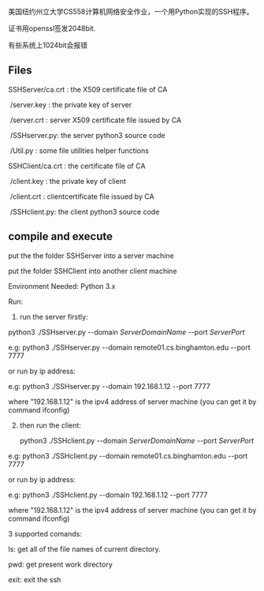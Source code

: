 美国纽约州立大学CS558计算机网络安全作业，一个用Python实现的SSH程序。

证书用openssl签发2048bit.

有些系统上1024bit会报错



## Files

SSHServer/ca.crt    : the X509 certificate file of CA 

​		/server.key : the private key of server

​		/server.crt : server   X509 certificate file issued by  CA

​		/SSHserver.py:  the server  python3 source code

​		/Util.py : some file utilities helper functions

SSHClient/ca.crt    : the certificate file of CA 

​		/client.key : the private key of client

​		/client.crt : clientcertificate file issued by  CA

​		/SSHclient.py:  the client python3 source code

## compile and execute 

put the the folder SSHServer into a server machine 

put the folder SSHClient  into another client machine 

Environment Needed: Python 3.x 



Run:

1. run the server firstly:

python3 ./SSHserver.py --domain *ServerDomainName* --port *ServerPort*

e.g: python3 ./SSHserver.py --domain   remote01.cs.binghamton.edu --port 7777

or run by ip address:

e.g: python3 ./SSHserver.py --domain   192.168.1.12 --port 7777

where "192.168.1.12" is the ipv4 address of server machine (you can get it by command ifconfig)





2. then run the client:

   python3 ./SSHclient.py --domain *ServerDomainName* --port *ServerPort*

e.g: python3 ./SSHclient.py --domain   remote01.cs.binghamton.edu --port 7777

or run by ip address:

e.g: python3 ./SSHclient.py --domain   192.168.1.12 --port 7777

where "192.168.1.12" is the ipv4 address of server machine (you can get it by command ifconfig)



3 supported comands:

ls: get all of the file names of current directory.

pwd: get present work directory

exit: exit the ssh

